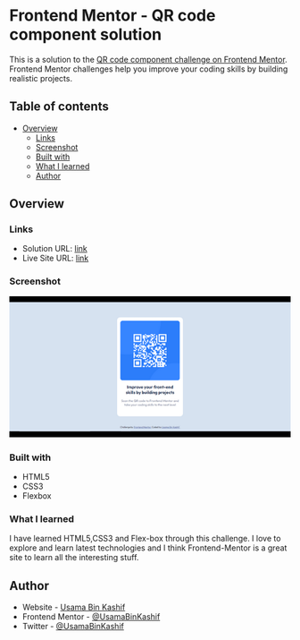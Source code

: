 # Frontend Mentor - QR code component solution

This is a solution to the [QR code component challenge on Frontend Mentor](https://www.frontendmentor.io/challenges/qr-code-component-iux_sIO_H). Frontend Mentor challenges help you improve your coding skills by building realistic projects.

## Table of contents

- [Overview](#overview)
  - [Links](#links)
  - [Screenshot](#screenshot)
  - [Built with](#built-with)
  - [What I learned](#what-i-learned)
  - [Author](#author)

## Overview



### Links

- Solution URL: [link](https://github.com/UsamaBinKashif/QR-code-component)
- Live Site URL: [link](https://usamabinkashif.github.io/QR-Code-Component/)





### Screenshot
![Screenshot](https://github.com/UsamaBinKashif/QR-Code-Component/blob/main/images/screenshot.png?raw=true)


### Built with

- HTML5
- CSS3
- Flexbox

### What I learned

I have learned HTML5,CSS3 and Flex-box through this challenge. I love to explore and learn latest technologies and I think
Frontend-Mentor is a great site to learn all the interesting stuff.

## Author

- Website - [Usama Bin Kashif](https://github.com/UsamaBinKashif)
- Frontend Mentor - [@UsamaBinKashif](https://www.frontendmentor.io/profile/UsamaBinKashif)
- Twitter - [@UsamaBinKashif](https://twitter.com/UsamaBinKashif)
